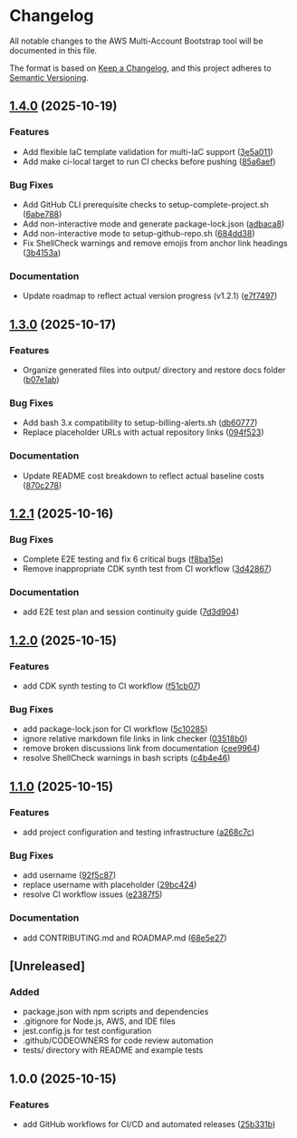 # Changelog

All notable changes to the AWS Multi-Account Bootstrap tool will be documented in this file.

The format is based on [Keep a Changelog](https://keepachangelog.com/en/1.0.0/),
and this project adheres to [Semantic Versioning](https://semver.org/spec/v2.0.0.html).

## [1.4.0](https://github.com/damon-houk/aws-multi-account-bootstrap/compare/v1.3.0...v1.4.0) (2025-10-19)

### Features

* Add flexible IaC template validation for multi-IaC support ([3e5a011](https://github.com/damon-houk/aws-multi-account-bootstrap/commit/3e5a011e0cb73d219d04e9acefd0754d3658cebe))
* Add make ci-local target to run CI checks before pushing ([85a6aef](https://github.com/damon-houk/aws-multi-account-bootstrap/commit/85a6aefcaf685fe5a925d8ad124c9d6607f4c7f9))

### Bug Fixes

* Add GitHub CLI prerequisite checks to setup-complete-project.sh ([6abe788](https://github.com/damon-houk/aws-multi-account-bootstrap/commit/6abe7882d0df10910dd87cd08a46da9317068642))
* Add non-interactive mode and generate package-lock.json ([adbaca8](https://github.com/damon-houk/aws-multi-account-bootstrap/commit/adbaca83065e051f93817a6aa665273c6466103c))
* Add non-interactive mode to setup-github-repo.sh ([684dd38](https://github.com/damon-houk/aws-multi-account-bootstrap/commit/684dd38d9da7079c9986c43742ff067b02d55f2a))
* Fix ShellCheck warnings and remove emojis from anchor link headings ([3b4153a](https://github.com/damon-houk/aws-multi-account-bootstrap/commit/3b4153aa0a61bc0f94b4faab67d89842833e4d51))

### Documentation

* Update roadmap to reflect actual version progress (v1.2.1) ([e7f7497](https://github.com/damon-houk/aws-multi-account-bootstrap/commit/e7f749769b683033d30840beccb2702553e97e49))

## [1.3.0](https://github.com/damon-houk/aws-multi-account-bootstrap/compare/v1.2.1...v1.3.0) (2025-10-17)

### Features

* Organize generated files into output/ directory and restore docs folder ([b07e1ab](https://github.com/damon-houk/aws-multi-account-bootstrap/commit/b07e1abac21802dc2149232097a57f0acbe75f1d))

### Bug Fixes

* Add bash 3.x compatibility to setup-billing-alerts.sh ([db60777](https://github.com/damon-houk/aws-multi-account-bootstrap/commit/db60777c27003107701b809342ec5ba301ba354f))
* Replace placeholder URLs with actual repository links ([094f523](https://github.com/damon-houk/aws-multi-account-bootstrap/commit/094f523301aa170cf3c53b48e4a5dae8410dbec8))

### Documentation

* Update README cost breakdown to reflect actual baseline costs ([870c278](https://github.com/damon-houk/aws-multi-account-bootstrap/commit/870c278e327fc5a388d3d97c2d850e929d506f2c))

## [1.2.1](https://github.com/damon-houk/aws-multi-account-bootstrap/compare/v1.2.0...v1.2.1) (2025-10-16)

### Bug Fixes

* Complete E2E testing and fix 6 critical bugs ([f8ba15e](https://github.com/damon-houk/aws-multi-account-bootstrap/commit/f8ba15e0e0d5fcb1a2801ae96299b687680014f8))
* Remove inappropriate CDK synth test from CI workflow ([3d42867](https://github.com/damon-houk/aws-multi-account-bootstrap/commit/3d428670eb132ad2c54417aaa411bef1092067d0))

### Documentation

* add E2E test plan and session continuity guide ([7d3d904](https://github.com/damon-houk/aws-multi-account-bootstrap/commit/7d3d9045f19de92276c827e36ec16c1c3cd0abe1))

## [1.2.0](https://github.com/damon-houk/aws-multi-account-bootstrap/compare/v1.1.0...v1.2.0) (2025-10-15)

### Features

* add CDK synth testing to CI workflow ([f51cb07](https://github.com/damon-houk/aws-multi-account-bootstrap/commit/f51cb0785969dad8a1f5cac94ef2688d1cfba8e2))

### Bug Fixes

* add package-lock.json for CI workflow ([5c10285](https://github.com/damon-houk/aws-multi-account-bootstrap/commit/5c10285bce81c0b0033caff47a61f8a4250e2ee9))
* ignore relative markdown file links in link checker ([03518b0](https://github.com/damon-houk/aws-multi-account-bootstrap/commit/03518b0c6abc06a7443766f4d01576cbb5df6145))
* remove broken discussions link from documentation ([cee9964](https://github.com/damon-houk/aws-multi-account-bootstrap/commit/cee996413c10a799cf22d0e17755771bf6c63d27))
* resolve ShellCheck warnings in bash scripts ([c4b4e46](https://github.com/damon-houk/aws-multi-account-bootstrap/commit/c4b4e463546aca6974dd4467a45744a05a968c97))

## [1.1.0](https://github.com/damon-houk/aws-multi-account-bootstrap/compare/v1.0.0...v1.1.0) (2025-10-15)

### Features

* add project configuration and testing infrastructure ([a268c7c](https://github.com/damon-houk/aws-multi-account-bootstrap/commit/a268c7c85630249d2bbf82c8de145fefad74bd95))

### Bug Fixes

* add username ([92f5c87](https://github.com/damon-houk/aws-multi-account-bootstrap/commit/92f5c874c14b1251f84cfd87d6763d6800719fa4))
* replace username with placeholder ([29bc424](https://github.com/damon-houk/aws-multi-account-bootstrap/commit/29bc424bcc2fa60039400a083aeb76594e70e466))
* resolve CI workflow issues ([e2387f5](https://github.com/damon-houk/aws-multi-account-bootstrap/commit/e2387f5af7a4ac197dd91cab4c8dfbcc28ca8e18))

### Documentation

* add CONTRIBUTING.md and ROADMAP.md ([68e5e27](https://github.com/damon-houk/aws-multi-account-bootstrap/commit/68e5e27ee9b56a24588814bad11688edf5fd5f95))

## [Unreleased]

### Added
- package.json with npm scripts and dependencies
- .gitignore for Node.js, AWS, and IDE files
- jest.config.js for test configuration
- .github/CODEOWNERS for code review automation
- tests/ directory with README and example tests

## 1.0.0 (2025-10-15)

### Features

* add GitHub workflows for CI/CD and automated releases ([25b331b](https://github.com/damon-houk/aws-multi-account-bootstrap/commit/25b331ba100d51036faa5c5ee778fe04e92e91a1))
